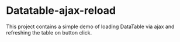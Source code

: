 # Datatable-ajax-reload
This project contains a simple demo of loading DataTable via ajax and refreshing the table on button click.
